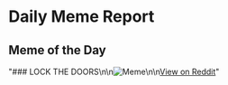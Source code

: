 # Daily Meme Report

## Meme of the Day
"### LOCK THE DOORS\n\n![Meme](https://i.redd.it/h5s3fsdio3od1.png)\n\n[View on Reddit](https://redd.it/1fe0tld)"
